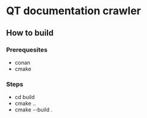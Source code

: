 # QT documentation crawler

## How to build
### Prerequesites
* conan
* cmake

### Steps
* cd build
* cmake .. <optional argument list>
* cmake --build . <optional argument list> 